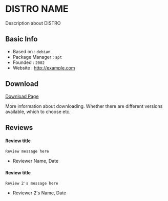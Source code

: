 # DISTRO NAME

Description about DISTRO

## Basic Info

* Based on : `debian`
* Package Manager : `apt`
* Founded : `2002`
* Website : http://example.com

## Download

[Download Page](http://example.com/download)

More information about downloading. Whether there are different versions available, which to choose etc.

## Reviews

#### Review title
```
Review message here
```
- Reviewer Name, Date

#### Review title
```
Review 2's message here
```
- Reviewer 2's Name, Date
